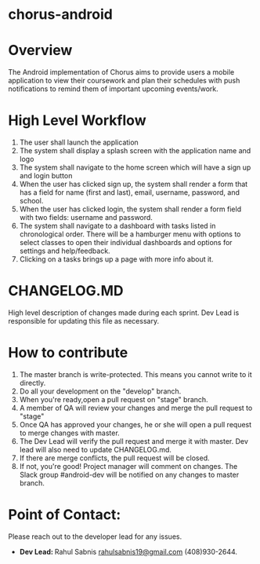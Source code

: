 # chorus-android

# Overview 
The Android implementation of Chorus aims to provide users a mobile application to view their coursework and plan their schedules with push notifications to remind them of important upcoming events/work.

# High Level Workflow

1. The user shall launch the application
2. The system shall display a splash screen with the application name and logo
3. The system shall navigate to the home screen which will have a sign up and login button 
4. When the user has clicked sign up, the system shall render a form that has a field for name (first and last), email, username, password, and school. 
5. When the user has clicked login, the system shall render a form field with two fields: username and password. 
6. The system shall navigate to a dashboard with tasks listed in chronological order. There will be a hamburger menu with options to select classes to open their individual dashboards and options for settings and help/feedback.
7. Clicking on a tasks brings up a page with more info about it.

# CHANGELOG.MD
High level description of changes made during each sprint. Dev Lead is responsible for updating this file as necessary. 


# How to contribute

1. The master branch is write-protected. This means you cannot write to it directly. 
2. Do all your development on the "develop" branch. 
3. When you're ready,open a pull request on "stage" branch. 
4. A member of QA will review your changes and merge the pull request to "stage" 
5. Once QA has approved your changes, he or she will open a pull request to merge changes with master. 
6. The Dev Lead will verify the pull request and merge it with master. Dev lead will also need to update CHANGELOG.md. 
7. If there are merge conflicts, the pull request will be closed.
8. If not, you're good! Project manager will comment on changes. The Slack group #android-dev will be notified on any changes to master branch. 

# Point of Contact:

Please reach out to the developer lead for any issues. 
- <b>Dev Lead: </b> Rahul Sabnis rahulsabnis19@gmail.com (408)930-2644.